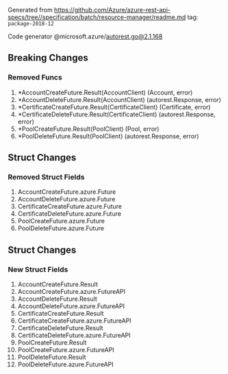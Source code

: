 Generated from https://github.com/Azure/azure-rest-api-specs/tree//specification/batch/resource-manager/readme.md tag: `package-2018-12`

Code generator @microsoft.azure/autorest.go@2.1.168

## Breaking Changes

### Removed Funcs

1. *AccountCreateFuture.Result(AccountClient) (Account, error)
1. *AccountDeleteFuture.Result(AccountClient) (autorest.Response, error)
1. *CertificateCreateFuture.Result(CertificateClient) (Certificate, error)
1. *CertificateDeleteFuture.Result(CertificateClient) (autorest.Response, error)
1. *PoolCreateFuture.Result(PoolClient) (Pool, error)
1. *PoolDeleteFuture.Result(PoolClient) (autorest.Response, error)

## Struct Changes

### Removed Struct Fields

1. AccountCreateFuture.azure.Future
1. AccountDeleteFuture.azure.Future
1. CertificateCreateFuture.azure.Future
1. CertificateDeleteFuture.azure.Future
1. PoolCreateFuture.azure.Future
1. PoolDeleteFuture.azure.Future

## Struct Changes

### New Struct Fields

1. AccountCreateFuture.Result
1. AccountCreateFuture.azure.FutureAPI
1. AccountDeleteFuture.Result
1. AccountDeleteFuture.azure.FutureAPI
1. CertificateCreateFuture.Result
1. CertificateCreateFuture.azure.FutureAPI
1. CertificateDeleteFuture.Result
1. CertificateDeleteFuture.azure.FutureAPI
1. PoolCreateFuture.Result
1. PoolCreateFuture.azure.FutureAPI
1. PoolDeleteFuture.Result
1. PoolDeleteFuture.azure.FutureAPI
